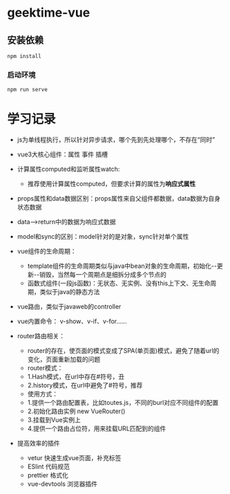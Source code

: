 # geektime-vue

## 安装依赖
```
npm install
```

### 启动环境
```
npm run serve
```

# 学习记录
- js为单线程执行，所以针对异步请求，哪个先到先处理哪个，不存在“同时”

- vue3大核心组件：属性 事件 插槽

- 计算属性computed和监听属性watch:
  - 推荐使用计算属性computed，但要求计算的属性为**响应式属性**
  
- props属性和data数据区别：props属性来自父组件都数据，data数据为自身状态数据

- data-->return中的数据为响应式数据

- model和sync的区别：model针对的是对象，sync针对单个属性  

- vue组件的生命周期：
    - template组件的生命周期类似与java中bean对象的生命周期，初始化--更新--销毁，当然每一个周期点是细拆分成多个节点的
    - 函数式组件(一段js函数)：无状态、无实例、没有this上下文、无生命周期，类似于java的静态方法
    
- vue路由，类似于javaweb的controller

- vue内置命令： v-show、v-if、v-for……

- router路由相关：
    - router的存在，使页面的模式变成了SPA(单页面)模式，避免了随着url的变化，页面重新加载的问题
    - router模式：
    - 1.Hash模式，在url中存在#符号，丑
    - 2.history模式，在url中避免了#符号，推荐
    - 使用方式：
    - 1.提供一个路由配置表，比如toutes.js，不同的burl对应不同组件的配置
    - 2.初始化路由实例 new VueRouter()
    - 3.挂载到Vue实例上
    - 4.提供一个路由占位符<router-view>，用来挂载URL匹配到的组件
    
- 提高效率的插件
    - vetur 快速生成vue页面，补充标签
    - ESlint 代码规范
    - prettier 格式化
    - vue-devtools 浏览器插件